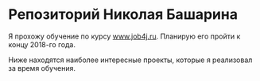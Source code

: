 # Репозиторий Николая Башарина

Я прохожу обучение по курсу www.job4j.ru. Планирую его пройти к концу 2018-го года.

Ниже находятся наиболее интересные проекты, которые я реализовал за время обучения.